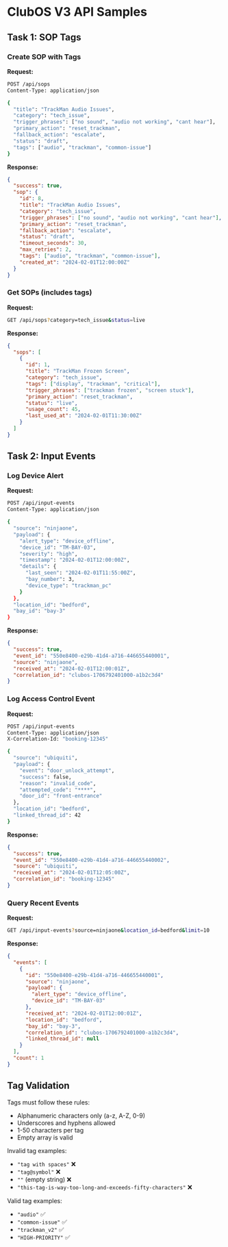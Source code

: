 # ClubOS V3 API Samples

## Task 1: SOP Tags

### Create SOP with Tags

**Request:**
```bash
POST /api/sops
Content-Type: application/json

{
  "title": "TrackMan Audio Issues",
  "category": "tech_issue",
  "trigger_phrases": ["no sound", "audio not working", "cant hear"],
  "primary_action": "reset_trackman",
  "fallback_action": "escalate",
  "status": "draft",
  "tags": ["audio", "trackman", "common-issue"]
}
```

**Response:**
```json
{
  "success": true,
  "sop": {
    "id": 8,
    "title": "TrackMan Audio Issues",
    "category": "tech_issue",
    "trigger_phrases": ["no sound", "audio not working", "cant hear"],
    "primary_action": "reset_trackman",
    "fallback_action": "escalate",
    "status": "draft",
    "timeout_seconds": 30,
    "max_retries": 2,
    "tags": ["audio", "trackman", "common-issue"],
    "created_at": "2024-02-01T12:00:00Z"
  }
}
```

### Get SOPs (includes tags)

**Request:**
```bash
GET /api/sops?category=tech_issue&status=live
```

**Response:**
```json
{
  "sops": [
    {
      "id": 1,
      "title": "TrackMan Frozen Screen",
      "category": "tech_issue",
      "tags": ["display", "trackman", "critical"],
      "trigger_phrases": ["trackman frozen", "screen stuck"],
      "primary_action": "reset_trackman",
      "status": "live",
      "usage_count": 45,
      "last_used_at": "2024-02-01T11:30:00Z"
    }
  ]
}
```

## Task 2: Input Events

### Log Device Alert

**Request:**
```bash
POST /api/input-events
Content-Type: application/json

{
  "source": "ninjaone",
  "payload": {
    "alert_type": "device_offline",
    "device_id": "TM-BAY-03",
    "severity": "high",
    "timestamp": "2024-02-01T12:00:00Z",
    "details": {
      "last_seen": "2024-02-01T11:55:00Z",
      "bay_number": 3,
      "device_type": "trackman_pc"
    }
  },
  "location_id": "bedford",
  "bay_id": "bay-3"
}
```

**Response:**
```json
{
  "success": true,
  "event_id": "550e8400-e29b-41d4-a716-446655440001",
  "source": "ninjaone",
  "received_at": "2024-02-01T12:00:01Z",
  "correlation_id": "clubos-1706792401000-a1b2c3d4"
}
```

### Log Access Control Event

**Request:**
```bash
POST /api/input-events
Content-Type: application/json
X-Correlation-Id: "booking-12345"

{
  "source": "ubiquiti",
  "payload": {
    "event": "door_unlock_attempt",
    "success": false,
    "reason": "invalid_code",
    "attempted_code": "****",
    "door_id": "front-entrance"
  },
  "location_id": "bedford",
  "linked_thread_id": 42
}
```

**Response:**
```json
{
  "success": true,
  "event_id": "550e8400-e29b-41d4-a716-446655440002",
  "source": "ubiquiti",
  "received_at": "2024-02-01T12:05:00Z",
  "correlation_id": "booking-12345"
}
```

### Query Recent Events

**Request:**
```bash
GET /api/input-events?source=ninjaone&location_id=bedford&limit=10
```

**Response:**
```json
{
  "events": [
    {
      "id": "550e8400-e29b-41d4-a716-446655440001",
      "source": "ninjaone",
      "payload": {
        "alert_type": "device_offline",
        "device_id": "TM-BAY-03"
      },
      "received_at": "2024-02-01T12:00:01Z",
      "location_id": "bedford",
      "bay_id": "bay-3",
      "correlation_id": "clubos-1706792401000-a1b2c3d4",
      "linked_thread_id": null
    }
  ],
  "count": 1
}
```

## Tag Validation

Tags must follow these rules:
- Alphanumeric characters only (a-z, A-Z, 0-9)
- Underscores and hyphens allowed
- 1-50 characters per tag
- Empty array is valid

Invalid tag examples:
- `"tag with spaces"` ❌
- `"tag@symbol"` ❌
- `""` (empty string) ❌
- `"this-tag-is-way-too-long-and-exceeds-fifty-characters"` ❌

Valid tag examples:
- `"audio"` ✅
- `"common-issue"` ✅
- `"trackman_v2"` ✅
- `"HIGH-PRIORITY"` ✅